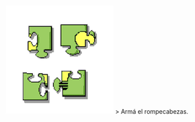 <img src="https://raw.githubusercontent.com/MumukiProject/mumuki-guia-gobstones-pruebas-contenido-mumuki/master/assets/puzzle_1597262742667.gif" alt="puzzle_1597262742667.gif" width="auto" height="auto">
> Armá el rompecabezas.